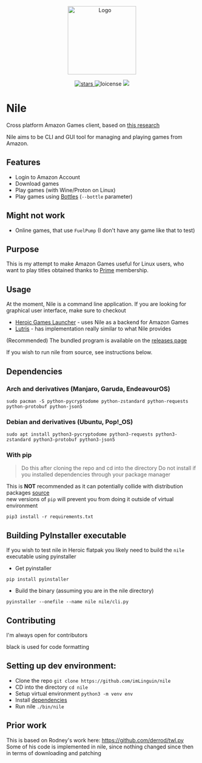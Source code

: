 <p align="center">
    <img width="180px" src="assets/icon.svg" alt="Logo" />
</p>

<p align="center">
    <a href="https://github.com/imLinguin/nile/stargazers">
        <img src="https://img.shields.io/github/stars/imLinguin/nile?color=d98e04" alt="stars"/>
    </a>
    <img src="https://img.shields.io/github/license/imLinguin/nile?color=d98e03" alt="loicense"/>
    <a href="https://ko-fi.com/imlinguin" target="_blank">
        <img src="https://img.shields.io/badge/Ko--Fi-Donate-d98e04?style=flat&logo=ko-fi" />
    </a>
</p>

# Nile
Cross platform Amazon Games client, based on [this research](https://github.com/Lariaa/GameLauncherResearch/wiki/Amazon-Games)

Nile aims to be CLI and GUI tool for managing and playing games from Amazon. 

## Features
- Login to Amazon Account
- Download games
- Play games (with Wine/Proton on Linux)
- Play games using [Bottles](https://usebottles.com) (`--bottle` parameter)

## Might not work
- Online games, that use `FuelPump` (I don't have any game like that to test)

## Purpose
This is my attempt to make Amazon Games useful for Linux users, who want to play titles obtained thanks to [Prime](https://prime.amazon.com) membership.

## Usage

At the moment, Nile is a command line application. If you are looking for graphical user interface, make sure to checkout

- [Heroic Games Launcher](https://heroicgameslauncher.com) - uses Nile as a backend for Amazon Games
- [Lutris](https://lutris.net) - has implementation really similar to what Nile provides

(Recommended) The bundled program is available on the [releases page](https://github.com/imLinguin/nile/releases/latest)  

If you wish to run nile from source, see instructions below.


## Dependencies
### Arch and derivatives (Manjaro, Garuda, EndeavourOS)
`sudo pacman -S python-pycryptodome python-zstandard python-requests python-protobuf python-json5`
### Debian and derivatives (Ubuntu, Pop!_OS)
`sudo apt install python3-pycryptodome python3-requests python3-zstandard python3-protobuf python3-json5`

### With pip
> Do this after cloning the repo and cd into the directory
> Do not install if you installed dependencies through your package manager  

This is **NOT** recommended as it can potentially collide with distribution packages [source](https://peps.python.org/pep-0668/)  
new versions of `pip` will prevent you from doing it outside of virtual environment

`pip3 install -r requirements.txt`

## Building PyInstaller executable

If you wish to test nile in Heroic flatpak you likely need to build the `nile` executable using pyinstaller

- Get pyinstaller

```
pip install pyinstaller
```

- Build the binary (assuming you are in the nile directory)

```
pyinstaller --onefile --name nile nile/cli.py
```

## Contributing

I'm always open for contributors

black is used for code formatting

## Setting up dev environment:
- Clone the repo `git clone https://github.com/imLinguin/nile`
- CD into the directory `cd nile`
- Setup virtual environment `python3 -m venv env`
- Install [dependencies](#dependencies)
- Run nile `./bin/nile`


## Prior work

This is based on Rodney's work here: https://github.com/derrod/twl.py
Some of his code is implemented in nile, since nothing changed since then in terms of downloading and patching

